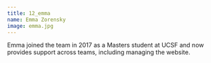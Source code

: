 ```yaml
---
title: 12_emma
name: Emma Zorensky
image: emma.jpg
---
```


Emma joined the team in 2017 as a Masters student at UCSF and now provides support across teams, including managing the website.
